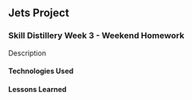 ## Jets Project

### Skill Distillery Week 3 - Weekend Homework

Description

#### Technologies Used



#### Lessons Learned


